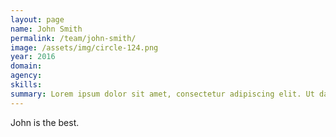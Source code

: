 ```yaml
---
layout: page
name: John Smith
permalink: /team/john-smith/
image: /assets/img/circle-124.png
year: 2016
domain:
agency:
skills:
summary: Lorem ipsum dolor sit amet, consectetur adipiscing elit. Ut dapibus nisl vitae libero pulvinar tempor.
---
```


John is the best.

